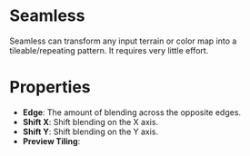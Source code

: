 # Seamless

Seamless can transform any input terrain or color map into a tileable/repeating pattern. It requires very little effort.

# Properties

- **Edge**: The amount of blending across the opposite edges.
- **Shift X**: Shift blending on the X axis.
- **Shift Y**: Shift blending on the Y axis.
- **Preview Tiling**: 

